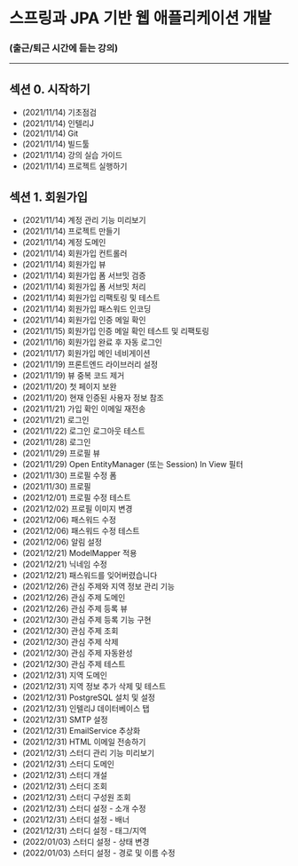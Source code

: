 # 스프링과 JPA 기반 웹 애플리케이션 개발
### (출근/퇴근 시간에 듣는 강의) 

---

## 섹션 0. 시작하기
- (2021/11/14) 기초점검
- (2021/11/14) 인텔리J
- (2021/11/14) Git
- (2021/11/14) 빌드툴
- (2021/11/14) 강의 실습 가이드
- (2021/11/14) 프로젝트 실행하기


## 섹션 1. 회원가입
- (2021/11/14) 계정 관리 기능 미리보기
- (2021/11/14) 프로젝트 만들기
- (2021/11/14) 계정 도메인
- (2021/11/14) 회원가입 컨트롤러
- (2021/11/14) 회원가입 뷰
- (2021/11/14) 회원가입 폼 서브밋 검증
- (2021/11/14) 회원가입 폼 서브밋 처리
- (2021/11/14) 회원가입 리팩토링 및 테스트
- (2021/11/14) 회원가입 패스워드 인코딩
- (2021/11/14) 회원가입 인증 메일 확인
- (2021/11/15) 회원가입 인증 메일 확인 테스트 및 리팩토링
- (2021/11/16) 회원가입 완료 후 자동 로그인
- (2021/11/17) 회원가입 메인 네비게이션 
- (2021/11/19) 프론트엔드 라이브러리 설정
- (2021/11/19) 뷰 중복 코드 제거
- (2021/11/20) 첫 페이지 보완
- (2021/11/20) 현재 인증된 사용자 정보 참조
- (2021/11/21) 가입 확인 이메일 재전송
- (2021/11/21) 로그인 
- (2021/11/22) 로그인 로그아웃 테스트
- (2021/11/28) 로그인 
- (2021/11/29) 프로필 뷰
- (2021/11/29) Open EntityManager (또는 Session) In View 필터
- (2021/11/30) 프로필 수정 폼
- (2021/11/30) 프로필 
- (2021/12/01) 프로필 수정 테스트
- (2021/12/02) 프로필 이미지 변경
- (2021/12/06) 패스워드 수정
- (2021/12/06) 패스워드 수정 테스트
- (2021/12/06) 알림 설정
- (2021/12/21) ModelMapper 적용
- (2021/12/21) 닉네임 수정
- (2021/12/21) 패스워드를 잊어버렸습니다
- (2021/12/26) 관심 주제와 지역 정보 관리 기능
- (2021/12/26) 관심 주제 도메인
- (2021/12/26) 관심 주제 등록 뷰
- (2021/12/30) 관심 주제 등록 기능 구현
- (2021/12/30) 관심 주제 조회
- (2021/12/30) 관심 주제 삭제
- (2021/12/30) 관심 주제 자동완성
- (2021/12/30) 관심 주제 테스트
- (2021/12/31) 지역 도메인
- (2021/12/31) 지역 정보 추가 삭제 및 테스트
- (2021/12/31) PostgreSQL 설치 및 설정
- (2021/12/31) 인텔리J 데이터베이스 탭
- (2021/12/31) SMTP 설정
- (2021/12/31) EmailService 추상화
- (2021/12/31) HTML 이메일 전송하기
- (2021/12/31) 스터디 관리 기능 미리보기
- (2021/12/31) 스터디 도메인
- (2021/12/31) 스터디 개설
- (2021/12/31) 스터디 조회
- (2021/12/31) 스터디 구성원 조회
- (2021/12/31) 스터디 설정 - 소개 수정
- (2021/12/31) 스터디 설정 - 배너
- (2021/12/31) 스터디 설정 - 태그/지역
- (2022/01/03) 스터디 설정 - 상태 변경
- (2022/01/03) 스터디 설정 - 경로 및 이름 수정
